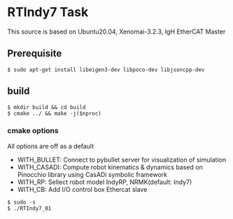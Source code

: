 # RTIndy7 Task

This source is based on Ubuntu20.04, Xenomai-3.2.3, IgH EtherCAT Master

## Prerequisite
```
$ sudo apt-get install libeigen3-dev libpoco-dev libjsoncpp-dev
```

## build
```
$ mkdir build && cd build
$ cmake ../ && make -j($nproc)
```
### cmake options

All options are off as a default

- WITH_BULLET: Connect to pybullet server for visualization of simulation
- WITH_CASADI: Compute robot kinematics & dynamics based on Pinocchio library using CasADi symbolic framework
- WITH_RP: Sellect robot model IndyRP, NRMK(default: Indy7)
- WITH_CB: Add I/O control box Ethercat slave 

```
$ sudo -s
$ ./RTIndy7_01
```

